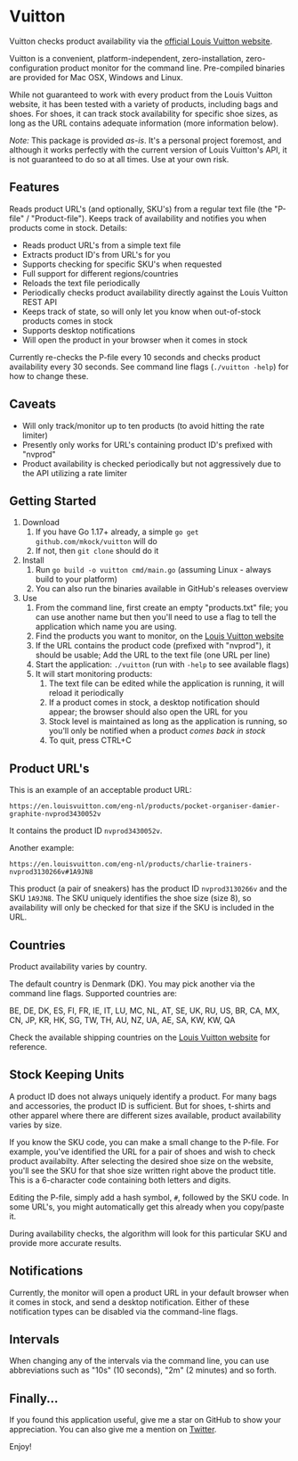 # Vuitton

Vuitton checks product availability via the [official Louis Vuitton website](https://en.louisvuitton.com).

Vuitton is a convenient, platform-independent, zero-installation, zero-configuration product monitor for
the command line. Pre-compiled binaries are provided for Mac OSX, Windows and Linux.

While not guaranteed to work with every product from the Louis Vuitton website, it has been tested with a variety
of products, including bags and shoes. For shoes, it can track stock availability for specific shoe sizes, as long
as the URL contains adequate information (more information below). 

_Note:_ This package is provided _as-is_. It's a personal project foremost, and although it works perfectly with the
current version of Louis Vuitton's API, it is not guaranteed to do so at all times. Use at your own risk.


## Features

Reads product URL's (and optionally, SKU's) from a regular text file (the "P-file" / "Product-file").
Keeps track of availability and notifies you when products come in stock. Details:

* Reads product URL's from a simple text file
* Extracts product ID's from URL's for you
* Supports checking for specific SKU's when requested
* Full support for different regions/countries
* Reloads the text file periodically
* Periodically checks product availability directly against the Louis Vuitton REST API
* Keeps track of state, so will only let you know when out-of-stock products comes in stock
* Supports desktop notifications
* Will open the product in your browser when it comes in stock

Currently re-checks the P-file every 10 seconds and checks product availability every 30 seconds.
See command line flags (`./vuitton -help`) for how to change these.


## Caveats

* Will only track/monitor up to ten products (to avoid hitting the rate limiter)
* Presently only works for URL's containing product ID's prefixed with "nvprod"
* Product availability is checked periodically but not aggressively due to the API utilizing a rate limiter


## Getting Started

1. Download
   1. If you have Go 1.17+ already, a simple `go get github.com/mkock/vuitton` will do 
   2. If not, then `git clone` should do it
2. Install
   1. Run `go build -o vuitton cmd/main.go` (assuming Linux - always build to your platform) 
   2. You can also run the binaries available in GitHub's releases overview
3. Use
   1. From the command line, first create an empty "products.txt" file; you can use another name but then you'll need to use a flag to tell the application which name you are using.
   2. Find the products you want to monitor, on the [Louis Vuitton website](https://en.louisvuitton.com/)
   3. If the URL contains the product code (prefixed with "nvprod"), it should be usable; Add the URL to the text file (one URL per line)
   4. Start the application: `./vuitton` (run with `-help` to see available flags)
   5. It will start monitoring products:
      1. The text file can be edited while the application is running, it will reload it periodically
      2. If a product comes in stock, a desktop notification should appear; the browser should also open the URL for you
      3. Stock level is maintained as long as the application is running, so you'll only be notified when a product _comes back in stock_
      4. To quit, press CTRL+C


## Product URL's

This is an example of an acceptable product URL:

`https://en.louisvuitton.com/eng-nl/products/pocket-organiser-damier-graphite-nvprod3430052v`

It contains the product ID `nvprod3430052v`.

Another example:

`https://en.louisvuitton.com/eng-nl/products/charlie-trainers-nvprod3130266v#1A9JN8`

This product (a pair of sneakers) has the product ID `nvprod3130266v` and the SKU `1A9JN8`.
The SKU uniquely identifies the shoe size (size 8), so availability will only be checked for that size if the SKU is
included in the URL. 


## Countries

Product availability varies by country.

The default country is Denmark (DK). You may pick another via the command line flags. Supported countries are:

BE, DE, DK, ES, FI, FR, IE, IT, LU, MC, NL, AT, SE, UK, RU, US, BR, CA, MX, CN, JP, KR, HK, SG, TW, TH, AU, NZ, UA, AE, SA, KW, KW, QA

Check the available shipping countries on the [Louis Vuitton website](https://en.louisvuitton.com/) for reference.


## Stock Keeping Units

A product ID does not always uniquely identify a product. For many bags and accessories, the product ID is sufficient.
But for shoes, t-shirts and other apparel where there are different sizes available, product availability varies by size.

If you know the SKU code, you can make a small change to the P-file. For example, you've identified the URL for a pair
of shoes and wish to check product availabilty. After selecting the desired shoe size on the website, you'll see the SKU
for that shoe size written right above the product title. This is a 6-character code containing both letters and digits.

Editing the P-file, simply add a hash symbol, `#`, followed by the SKU code. In some URL's, you might automatically get
this already when you copy/paste it.

During availability checks, the algorithm will look for this particular SKU and provide more accurate results.

## Notifications

Currently, the monitor will open a product URL in your default browser when it comes in stock, and send a desktop
notification. Either of these notification types can be disabled via the command-line flags.

## Intervals

When changing any of the intervals via the command line, you can use abbreviations such as "10s" (10 seconds),
"2m" (2 minutes) and so forth.

## Finally...

If you found this application useful, give me a star on GitHub to show your appreciation.
You can also give me a mention on [Twitter](https://twitter.com/MartinKock).

Enjoy!
